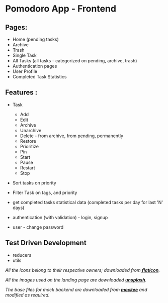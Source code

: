 # Pomodoro App - Frontend

## Pages:

- Home (pending tasks)
- Archive
- Trash
- Single Task
- All Tasks (all tasks - categorized on pending, archive, trash)
- Authentication pages
- User Profile
- Completed Task Statistics

## Features :
- Task 
  - Add
  - Edit
  - Archive
  - Unarchive
  - Delete - from archive, from pending, permanently
  - Restore
  - Prioritize
  - Pin
  - Start
  - Pause
  - Restart
  - Stop

- Sort tasks on priority
- Filter Task on tags, and priority
- get completed tasks statistical data (completed tasks per day for last 'N' days)
- authentication (with validation) - login, signup
- user - change password

## Test Driven Development

- reducers
- utils

_All the icons belong to their respective owners; downloaded from **[flaticon](https://www.flaticon.com)**._

_All the images used on the landing page are downloaded **[unsplash](https://unsplash.com/)**._

_The base files for mock backend are downloaded from **[mockee](https://mockbee.netlify.app/)** and modified as required._
